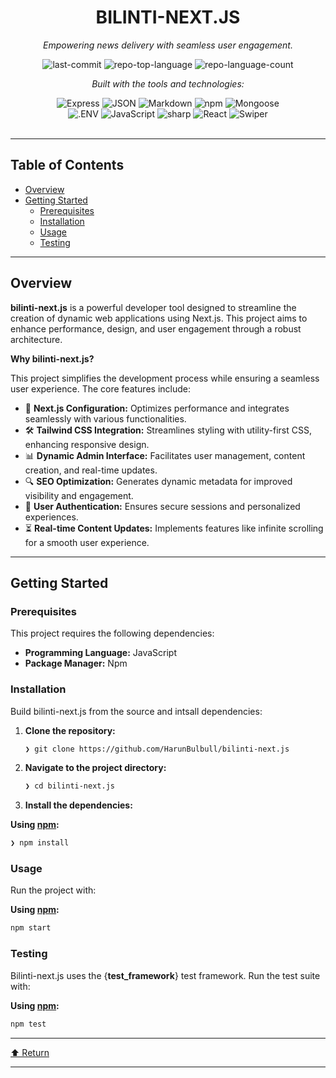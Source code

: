 <div id="top">

<!-- HEADER STYLE: CLASSIC -->
<div align="center">


# BILINTI-NEXT.JS

<em>Empowering news delivery with seamless user engagement.</em>

<!-- BADGES -->
<img src="https://img.shields.io/github/last-commit/HarunBulbull/bilinti-next.js?style=flat&logo=git&logoColor=white&color=0080ff" alt="last-commit">
<img src="https://img.shields.io/github/languages/top/HarunBulbull/bilinti-next.js?style=flat&color=0080ff" alt="repo-top-language">
<img src="https://img.shields.io/github/languages/count/HarunBulbull/bilinti-next.js?style=flat&color=0080ff" alt="repo-language-count">

<em>Built with the tools and technologies:</em>

<img src="https://img.shields.io/badge/Express-000000.svg?style=flat&logo=Express&logoColor=white" alt="Express">
<img src="https://img.shields.io/badge/JSON-000000.svg?style=flat&logo=JSON&logoColor=white" alt="JSON">
<img src="https://img.shields.io/badge/Markdown-000000.svg?style=flat&logo=Markdown&logoColor=white" alt="Markdown">
<img src="https://img.shields.io/badge/npm-CB3837.svg?style=flat&logo=npm&logoColor=white" alt="npm">
<img src="https://img.shields.io/badge/Mongoose-F04D35.svg?style=flat&logo=Mongoose&logoColor=white" alt="Mongoose">
<br>
<img src="https://img.shields.io/badge/.ENV-ECD53F.svg?style=flat&logo=dotenv&logoColor=black" alt=".ENV">
<img src="https://img.shields.io/badge/JavaScript-F7DF1E.svg?style=flat&logo=JavaScript&logoColor=black" alt="JavaScript">
<img src="https://img.shields.io/badge/sharp-99CC00.svg?style=flat&logo=sharp&logoColor=white" alt="sharp">
<img src="https://img.shields.io/badge/React-61DAFB.svg?style=flat&logo=React&logoColor=black" alt="React">
<img src="https://img.shields.io/badge/Swiper-6332F6.svg?style=flat&logo=Swiper&logoColor=white" alt="Swiper">

</div>
<br>

---

## Table of Contents

- [Overview](#overview)
- [Getting Started](#getting-started)
    - [Prerequisites](#prerequisites)
    - [Installation](#installation)
    - [Usage](#usage)
    - [Testing](#testing)

---

## Overview

**bilinti-next.js** is a powerful developer tool designed to streamline the creation of dynamic web applications using Next.js. This project aims to enhance performance, design, and user engagement through a robust architecture.

**Why bilinti-next.js?**

This project simplifies the development process while ensuring a seamless user experience. The core features include:

- 🎨 **Next.js Configuration:** Optimizes performance and integrates seamlessly with various functionalities.
- 🛠️ **Tailwind CSS Integration:** Streamlines styling with utility-first CSS, enhancing responsive design.
- 📊 **Dynamic Admin Interface:** Facilitates user management, content creation, and real-time updates.
- 🔍 **SEO Optimization:** Generates dynamic metadata for improved visibility and engagement.
- 🔐 **User Authentication:** Ensures secure sessions and personalized experiences.
- ⏳ **Real-time Content Updates:** Implements features like infinite scrolling for a smooth user experience.

---

## Getting Started

### Prerequisites

This project requires the following dependencies:

- **Programming Language:** JavaScript
- **Package Manager:** Npm

### Installation

Build bilinti-next.js from the source and intsall dependencies:

1. **Clone the repository:**

    ```sh
    ❯ git clone https://github.com/HarunBulbull/bilinti-next.js
    ```

2. **Navigate to the project directory:**

    ```sh
    ❯ cd bilinti-next.js
    ```

3. **Install the dependencies:**

**Using [npm](https://www.npmjs.com/):**

```sh
❯ npm install
```

### Usage

Run the project with:

**Using [npm](https://www.npmjs.com/):**

```sh
npm start
```

### Testing

Bilinti-next.js uses the {__test_framework__} test framework. Run the test suite with:

**Using [npm](https://www.npmjs.com/):**

```sh
npm test
```

---

<div align="left"><a href="#top">⬆ Return</a></div>

---
